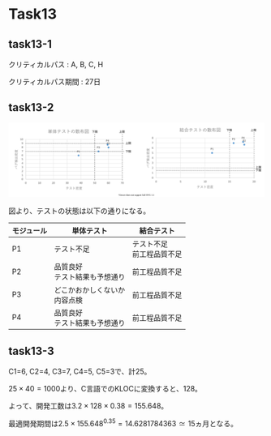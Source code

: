 # Task13

## task13-1

クリティカルパス : A, B, C, H

クリティカルパス期間 : 27日

## task13-2

![scatter](fig13-2.svg)

図より、テストの状態は以下の通りになる。

| モジュール | 単体テスト              | 結合テスト            |
| ----- | ------------------ | ---------------- |
| P1    | テスト不足              | テスト不足<br>前工程品質不足 |
| P2    | 品質良好<br>テスト結果も予想通り | 前工程品質不足          |
| P3    | どこかおかしくないか<br>内容点検 | 前工程品質不足          |
| P4    | 品質良好<br>テスト結果も予想通り | 前工程品質不足          |

## task13-3

C1=6, C2=4, C3=7, C4=5, C5=3で、計25。

$25 \times 40=1000$より、C言語でのKLOCに変換すると、128。

よって、開発工数は$3.2 \times 128 \times 0.38=155.648$。

最適開発期間は$2.5 \times 155.648^{0.35}=14.6281784363 \simeq 15$ヵ月となる。
